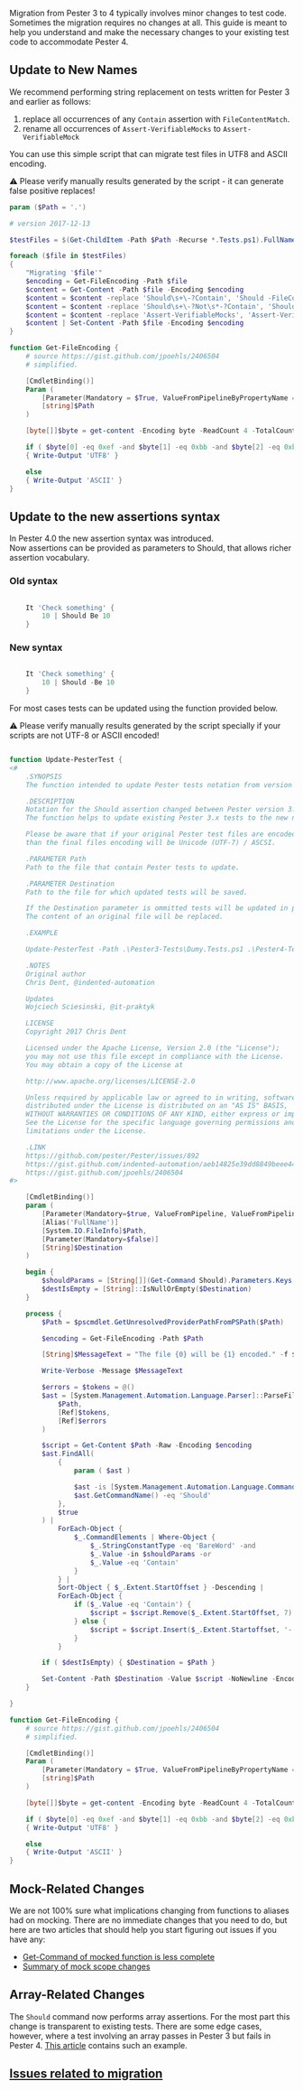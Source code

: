Migration from Pester 3 to 4 typically involves minor changes to test code.  Sometimes the migration requires no changes at all.  This guide is meant to help you understand and make the necessary changes to your existing test code to accommodate Pester 4.

## Update to New Names

We recommend performing string replacement on tests written for Pester 3 and earlier as follows:

1. replace all occurrences of any `Contain` assertion with `FileContentMatch`.
2. rename all occurrences of `Assert-VerifiableMocks` to `Assert-VerifiableMock`

You can use this simple script that can migrate test files in UTF8 and ASCII encoding.

:warning:
Please verify manually results generated by the script - it can generate false positive replaces!

```powershell
param ($Path = '.')

# version 2017-12-13

$testFiles = $(Get-ChildItem -Path $Path -Recurse *.Tests.ps1).FullName

foreach ($file in $testFiles)
{
    "Migrating '$file'"
    $encoding = Get-FileEncoding -Path $file
    $content = Get-Content -Path $file -Encoding $encoding
    $content = $content -replace 'Should\s+\-?Contain', 'Should -FileContentMatch'
    $content = $content -replace 'Should\s+\-?Not\s*-?Contain', 'Should -Not -FileContentMatch'
    $content = $content -replace 'Assert-VerifiableMocks', 'Assert-VerifiableMock'
    $content | Set-Content -Path $file -Encoding $encoding
}

function Get-FileEncoding {
    # source https://gist.github.com/jpoehls/2406504
    # simplified.

    [CmdletBinding()]
    Param (
        [Parameter(Mandatory = $True, ValueFromPipelineByPropertyName = $True)]
        [string]$Path
    )

    [byte[]]$byte = get-content -Encoding byte -ReadCount 4 -TotalCount 4 -Path $Path

    if ( $byte[0] -eq 0xef -and $byte[1] -eq 0xbb -and $byte[2] -eq 0xbf )
    { Write-Output 'UTF8' }

    else
    { Write-Output 'ASCII' }
}
```

## Update to the new assertions syntax

In Pester 4.0 the new assertion syntax was introduced. \
Now assertions can be provided as parameters to Should, that allows richer assertion vocabulary.

### Old syntax

```powershell

    It 'Check something' {
        10 | Should Be 10
    }

```

### New syntax

``` powershell

    It 'Check something' {
        10 | Should -Be 10
    }

```

For most cases tests can be updated using the function provided below.

:warning:
Please verify manually results generated by the script specially if your scripts are not UTF-8 or ASCII encoded!

```powershell

function Update-PesterTest {
<#
    .SYNOPSIS
    The function intended to update Pester tests notation from version 3.x to 4.x.

    .DESCRIPTION
    Notation for the Should assertion changed between Pester version 3.x and 4.x.
    The function helps to update existing Pester 3.x tests to the new notation.

    Please be aware that if your original Pester test files are encoded differently than UTF-8
    than the final files encoding will be Unicode (UTF-7) / ASCSI.

    .PARAMETER Path
    Path to the file that contain Pester tests to update.

    .PARAMETER Destination
    Path to the file for which updated tests will be saved.

    If the Destination parameter is ommitted tests will be updated in place.
    The content of an original file will be replaced.

    .EXAMPLE

    Update-PesterTest -Path .\Pester3-Tests\Dumy.Tests.ps1 .\Pester4-Tests\Dumy.Tests.ps1

    .NOTES
    Original author
    Chris Dent, @indented-automation

    Updates
    Wojciech Sciesinski, @it-praktyk

    LICENSE
    Copyright 2017 Chris Dent

    Licensed under the Apache License, Version 2.0 (the "License");
    you may not use this file except in compliance with the License.
    You may obtain a copy of the License at

    http://www.apache.org/licenses/LICENSE-2.0

    Unless required by applicable law or agreed to in writing, software
    distributed under the License is distributed on an "AS IS" BASIS,
    WITHOUT WARRANTIES OR CONDITIONS OF ANY KIND, either express or implied.
    See the License for the specific language governing permissions and
    limitations under the License.

    .LINK
    https://github.com/pester/Pester/issues/892
    https://gist.github.com/indented-automation/aeb14825e39dd8849beee44f681fbab3
    https://gist.github.com/jpoehls/2406504
#>

    [CmdletBinding()]
    param (
        [Parameter(Mandatory=$true, ValueFromPipeline, ValueFromPipelineByPropertyName)]
        [Alias('FullName')]
        [System.IO.FileInfo]$Path,
        [Parameter(Mandatory=$false)]
        [String]$Destination
    )

    begin {
        $shouldParams = [String[]](Get-Command Should).Parameters.Keys
        $destIsEmpty = [String]::IsNullOrEmpty($Destination)
    }

    process {
        $Path = $pscmdlet.GetUnresolvedProviderPathFromPSPath($Path)

        $encoding = Get-FileEncoding -Path $Path

        [String]$MessageText = "The file {0} will be {1} encoded." -f $Path, $encoding

        Write-Verbose -Message $MessageText

        $errors = $tokens = @()
        $ast = [System.Management.Automation.Language.Parser]::ParseFile(
            $Path,
            [Ref]$tokens,
            [Ref]$errors
        )

        $script = Get-Content $Path -Raw -Encoding $encoding
        $ast.FindAll(
            {
                param ( $ast )

                $ast -is [System.Management.Automation.Language.CommandAst] -and
                $ast.GetCommandName() -eq 'Should'
            },
            $true
        ) |
            ForEach-Object {
                $_.CommandElements | Where-Object {
                    $_.StringConstantType -eq 'BareWord' -and
                    $_.Value -in $shouldParams -or
                    $_.Value -eq 'Contain'
                }
            } |
            Sort-Object { $_.Extent.StartOffset } -Descending |
            ForEach-Object {
                if ($_.Value -eq 'Contain') {
                    $script = $script.Remove($_.Extent.StartOffset, 7).Insert($_.Extent.StartOffset, '-FileContentMatch')
                } else {
                    $script = $script.Insert($_.Extent.Startoffset, '-')
                }
            }

        if ( $destIsEmpty) { $Destination = $Path }

        Set-Content -Path $Destination -Value $script -NoNewline -Encoding $encoding
    }

}

function Get-FileEncoding {
    # source https://gist.github.com/jpoehls/2406504
    # simplified.

    [CmdletBinding()]
    Param (
        [Parameter(Mandatory = $True, ValueFromPipelineByPropertyName = $True)]
        [string]$Path
    )

    [byte[]]$byte = get-content -Encoding byte -ReadCount 4 -TotalCount 4 -Path $Path

    if ( $byte[0] -eq 0xef -and $byte[1] -eq 0xbb -and $byte[2] -eq 0xbf )
    { Write-Output 'UTF8' }

    else
    { Write-Output 'ASCII' }
}

```

## Mock-Related Changes

We are not 100% sure what implications changing from functions to aliases had on mocking. There are no immediate changes that you need to do, but here are two articles that should help you start figuring out issues if you have any:

- [Get-Command of mocked function is less complete](https://github.com/pester/Pester/issues/810)
- [Summary of mock scope changes](https://github.com/pester/Pester/issues/812)

## Array-Related Changes

The `Should` command now performs array assertions.  For the most part this change is transparent to existing tests.  There are some edge cases, however, where a test involving an array passes in Pester 3 but fails in Pester 4.  [This article](https://github.com/pester/Pester/issues/873) contains such an example.

## [Issues related to migration](https://github.com/Pester/Pester/issues?utf8=%E2%9C%93&q=is%3Aissue%20label%3A%22Pester%20migration%20v3-%3Ev4%22%20)
